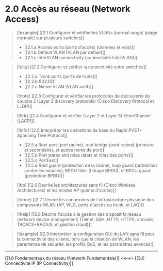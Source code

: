 # 2.0 Accès au réseau (Network Access)

>[!example] [[2.1 Configurer et vérifier les VLANs (normal range) (plage normale) sur plusieurs switches]]
>- [[2.1.a Access ports (ports d'accès) (données et voix)]]
>- [[2.1.b Default VLAN (VLAN par défaut)]]
>- [[2.1.c InterVLAN connectivity (connectivité InterVLAN)]]


>[!cite] [[2.2 Configurer et vérifier la connectivité entre switches]]
>- [[2.2.a Trunk ports (ports de trunk)]]
>- [[2.2.b 802.1Q]]
>- [[2.2.c Native VLAN (VLAN natif)]]



>[!note]  [[2.3 Configurer et vérifier les protocoles de découverte de couche 2 (Layer 2 discovery protocols) (Cisco Discovery Protocol et LLDP)]]


>[!tldr]  [[2.4 Configurer et vérifier (Layer 2  et Layer 3) EtherChannel (LACP)]]


>[!info] [[2.5 Interpréter les opérations de base du Rapid PVST+ Spanning Tree Protocol]]
>- [[2.5.a Root port (port racine), root bridge (pont racine) (primaire et secondaire), et autres noms de port]]
>- [[2.5.b Port states and roles (états et rôles des ports)]]
>- [[2.5.c PortFast]]
>- [[2.5.d Root guard (protection de la racine), loop guard (protection contre les boucles), BPDU filter (filtrage BPDU), et BPDU guard (protection BPDU)]]


>[!tip]  [[2.6 Décrire les architectures sans fil (Cisco Wireless Architectures) et les modes AP (points d'accès)]]


>[!done]  [[2.7 Décrire les connexions de l'infrastructure physique des composants WLAN (AP, WLC, ports d'accès ou trunk, et LAG)]]

>[!help] [[2.8 Décrire l'accès à la gestion des dispositifs réseau (network device management) (Telnet, SSH, HTTP, HTTPS, console, TACACS+RADIUS, et gestion cloud)]]


>[!example]  [[2.9 Interpréter la configuration GUI du LAN sans fil pour la connectivité des clients, telle que la création de WLAN, les paramètres de sécurité, les profils QoS, et les paramètres avancés]]

---

[[1.0 Fondamentaux du réseau (Network Fundamentals)]] <<-->> [[3.0 Connectivité IP (IP Connectivity)]]